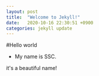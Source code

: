 ```yaml
---
layout: post
title:  "Welcome to Jekyll!"
date:   2020-10-16 22:30:51 +0900
categories: jekyll update
---
```


#Hello world
* My name is SSC.

it's a beautiful name!